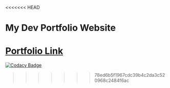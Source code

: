 <<<<<<< HEAD

# My Dev Portfolio Website

# <a href="https://Roniilvescodes-dev-portfolio.vercel.app">Portfolio Link</a>

[![Codacy Badge](https://api.codacy.com/project/badge/Grade/8811ea1a72fe46ebb2c98b82afe2781b)](https://app.codacy.com/gh/Roniilvescodes/My_Web_Portfolio?utm_source=github.com&utm_medium=referral&utm_content=Roniilvescodes/My_Web_Portfolio&utm_campaign=Badge_Grade)

> > > > > > > 78ed6b5f1967cdc39b4c2da3c520968c2484f6ac
